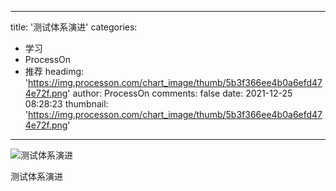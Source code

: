 
---
title: '测试体系演进'
categories: 
 - 学习
 - ProcessOn
 - 推荐
headimg: 'https://img.processon.com/chart_image/thumb/5b3f366ee4b0a6efd474e72f.png'
author: ProcessOn
comments: false
date: 2021-12-25 08:28:23
thumbnail: 'https://img.processon.com/chart_image/thumb/5b3f366ee4b0a6efd474e72f.png'
---

<div>   
<img class="thumb" alt="测试体系演进" src="https://img.processon.com/chart_image/thumb/5b3f366ee4b0a6efd474e72f.png" referrerpolicy="no-referrer">
<p>测试体系演进</p>  
</div>
            